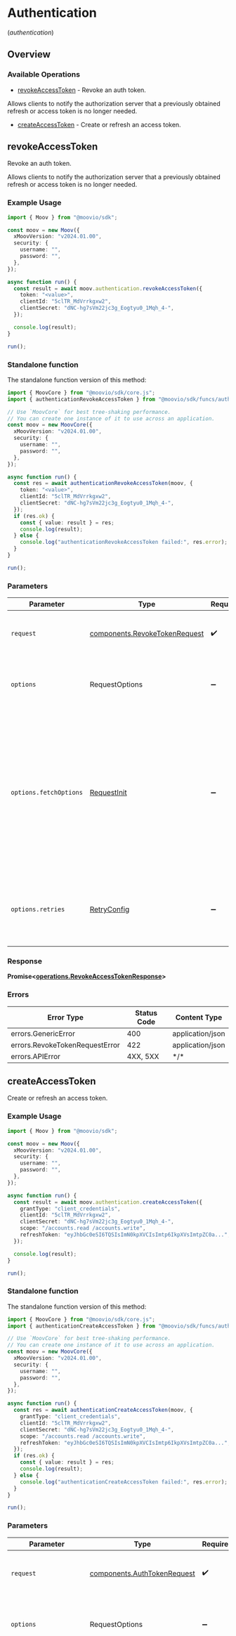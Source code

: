 # Authentication
(*authentication*)

## Overview

### Available Operations

* [revokeAccessToken](#revokeaccesstoken) - Revoke an auth token.

Allows clients to notify the authorization server that a previously obtained refresh or access token is no longer needed.
* [createAccessToken](#createaccesstoken) - Create or refresh an access token.

## revokeAccessToken

Revoke an auth token.

Allows clients to notify the authorization server that a previously obtained refresh or access token is no longer needed.

### Example Usage

<!-- UsageSnippet language="typescript" operationID="revokeAccessToken" method="post" path="/oauth2/revoke" -->
```typescript
import { Moov } from "@moovio/sdk";

const moov = new Moov({
  xMoovVersion: "v2024.01.00",
  security: {
    username: "",
    password: "",
  },
});

async function run() {
  const result = await moov.authentication.revokeAccessToken({
    token: "<value>",
    clientId: "5clTR_MdVrrkgxw2",
    clientSecret: "dNC-hg7sVm22jc3g_Eogtyu0_1Mqh_4-",
  });

  console.log(result);
}

run();
```

### Standalone function

The standalone function version of this method:

```typescript
import { MoovCore } from "@moovio/sdk/core.js";
import { authenticationRevokeAccessToken } from "@moovio/sdk/funcs/authenticationRevokeAccessToken.js";

// Use `MoovCore` for best tree-shaking performance.
// You can create one instance of it to use across an application.
const moov = new MoovCore({
  xMoovVersion: "v2024.01.00",
  security: {
    username: "",
    password: "",
  },
});

async function run() {
  const res = await authenticationRevokeAccessToken(moov, {
    token: "<value>",
    clientId: "5clTR_MdVrrkgxw2",
    clientSecret: "dNC-hg7sVm22jc3g_Eogtyu0_1Mqh_4-",
  });
  if (res.ok) {
    const { value: result } = res;
    console.log(result);
  } else {
    console.log("authenticationRevokeAccessToken failed:", res.error);
  }
}

run();
```

### Parameters

| Parameter                                                                                                                                                                      | Type                                                                                                                                                                           | Required                                                                                                                                                                       | Description                                                                                                                                                                    |
| ------------------------------------------------------------------------------------------------------------------------------------------------------------------------------ | ------------------------------------------------------------------------------------------------------------------------------------------------------------------------------ | ------------------------------------------------------------------------------------------------------------------------------------------------------------------------------ | ------------------------------------------------------------------------------------------------------------------------------------------------------------------------------ |
| `request`                                                                                                                                                                      | [components.RevokeTokenRequest](../../models/components/revoketokenrequest.md)                                                                                                 | :heavy_check_mark:                                                                                                                                                             | The request object to use for the request.                                                                                                                                     |
| `options`                                                                                                                                                                      | RequestOptions                                                                                                                                                                 | :heavy_minus_sign:                                                                                                                                                             | Used to set various options for making HTTP requests.                                                                                                                          |
| `options.fetchOptions`                                                                                                                                                         | [RequestInit](https://developer.mozilla.org/en-US/docs/Web/API/Request/Request#options)                                                                                        | :heavy_minus_sign:                                                                                                                                                             | Options that are passed to the underlying HTTP request. This can be used to inject extra headers for examples. All `Request` options, except `method` and `body`, are allowed. |
| `options.retries`                                                                                                                                                              | [RetryConfig](../../lib/utils/retryconfig.md)                                                                                                                                  | :heavy_minus_sign:                                                                                                                                                             | Enables retrying HTTP requests under certain failure conditions.                                                                                                               |

### Response

**Promise\<[operations.RevokeAccessTokenResponse](../../models/operations/revokeaccesstokenresponse.md)\>**

### Errors

| Error Type                     | Status Code                    | Content Type                   |
| ------------------------------ | ------------------------------ | ------------------------------ |
| errors.GenericError            | 400                            | application/json               |
| errors.RevokeTokenRequestError | 422                            | application/json               |
| errors.APIError                | 4XX, 5XX                       | \*/\*                          |

## createAccessToken

Create or refresh an access token.

### Example Usage

<!-- UsageSnippet language="typescript" operationID="createAccessToken" method="post" path="/oauth2/token" -->
```typescript
import { Moov } from "@moovio/sdk";

const moov = new Moov({
  xMoovVersion: "v2024.01.00",
  security: {
    username: "",
    password: "",
  },
});

async function run() {
  const result = await moov.authentication.createAccessToken({
    grantType: "client_credentials",
    clientId: "5clTR_MdVrrkgxw2",
    clientSecret: "dNC-hg7sVm22jc3g_Eogtyu0_1Mqh_4-",
    scope: "/accounts.read /accounts.write",
    refreshToken: "eyJhbGc0eSI6TQSIsImN0kpXVCIsImtp6IkpXVsImtpZC0a...",
  });

  console.log(result);
}

run();
```

### Standalone function

The standalone function version of this method:

```typescript
import { MoovCore } from "@moovio/sdk/core.js";
import { authenticationCreateAccessToken } from "@moovio/sdk/funcs/authenticationCreateAccessToken.js";

// Use `MoovCore` for best tree-shaking performance.
// You can create one instance of it to use across an application.
const moov = new MoovCore({
  xMoovVersion: "v2024.01.00",
  security: {
    username: "",
    password: "",
  },
});

async function run() {
  const res = await authenticationCreateAccessToken(moov, {
    grantType: "client_credentials",
    clientId: "5clTR_MdVrrkgxw2",
    clientSecret: "dNC-hg7sVm22jc3g_Eogtyu0_1Mqh_4-",
    scope: "/accounts.read /accounts.write",
    refreshToken: "eyJhbGc0eSI6TQSIsImN0kpXVCIsImtp6IkpXVsImtpZC0a...",
  });
  if (res.ok) {
    const { value: result } = res;
    console.log(result);
  } else {
    console.log("authenticationCreateAccessToken failed:", res.error);
  }
}

run();
```

### Parameters

| Parameter                                                                                                                                                                      | Type                                                                                                                                                                           | Required                                                                                                                                                                       | Description                                                                                                                                                                    |
| ------------------------------------------------------------------------------------------------------------------------------------------------------------------------------ | ------------------------------------------------------------------------------------------------------------------------------------------------------------------------------ | ------------------------------------------------------------------------------------------------------------------------------------------------------------------------------ | ------------------------------------------------------------------------------------------------------------------------------------------------------------------------------ |
| `request`                                                                                                                                                                      | [components.AuthTokenRequest](../../models/components/authtokenrequest.md)                                                                                                     | :heavy_check_mark:                                                                                                                                                             | The request object to use for the request.                                                                                                                                     |
| `options`                                                                                                                                                                      | RequestOptions                                                                                                                                                                 | :heavy_minus_sign:                                                                                                                                                             | Used to set various options for making HTTP requests.                                                                                                                          |
| `options.fetchOptions`                                                                                                                                                         | [RequestInit](https://developer.mozilla.org/en-US/docs/Web/API/Request/Request#options)                                                                                        | :heavy_minus_sign:                                                                                                                                                             | Options that are passed to the underlying HTTP request. This can be used to inject extra headers for examples. All `Request` options, except `method` and `body`, are allowed. |
| `options.retries`                                                                                                                                                              | [RetryConfig](../../lib/utils/retryconfig.md)                                                                                                                                  | :heavy_minus_sign:                                                                                                                                                             | Enables retrying HTTP requests under certain failure conditions.                                                                                                               |

### Response

**Promise\<[operations.CreateAccessTokenResponse](../../models/operations/createaccesstokenresponse.md)\>**

### Errors

| Error Type                   | Status Code                  | Content Type                 |
| ---------------------------- | ---------------------------- | ---------------------------- |
| errors.GenericError          | 400                          | application/json             |
| errors.AuthTokenRequestError | 422                          | application/json             |
| errors.APIError              | 4XX, 5XX                     | \*/\*                        |